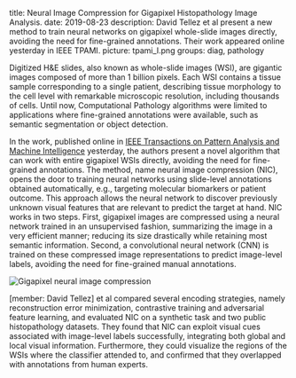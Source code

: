 title: Neural Image Compression for Gigapixel Histopathology Image Analysis.
date: 2019-08-23
description: David Tellez et al present a new method to train neural networks on gigapixel whole-slide images directly, avoiding the need for fine-grained annotations. Their work appeared online yesterday in IEEE TPAMI.
picture: tpami_I.png
groups: diag, pathology

Digitized H&E slides, also known as whole-slide images (WSI), are gigantic images composed of more than 1 billion pixels. Each WSI contains a tissue sample corresponding to a single patient, describing tissue morphology to the cell level with remarkable microscopic resolution, including thousands of cells. Until now, Computational Pathology algorithms were limited to applications where fine-grained annotations were available, such as semantic segmentation or object detection. 

In the work, published online in <a href="https://ieeexplore.ieee.org/document/8809829">IEEE Transactions on Pattern Analysis and Machine Intelligence<a/> yesterday, the authors present a novel algorithm that can work with entire gigapixel WSIs directly, avoiding the need for fine-grained annotations. The method, name neural image compression (NIC), opens the door to training neural networks using slide-level annotations obtained automatically, e.g., targeting molecular biomarkers or patient outcome. This approach allows the neural network to discover previously unknown visual features that are relevant to predict the target at hand. 
NIC works in two steps. First, gigapixel images are compressed using a neural network trained in an unsupervised fashion, summarizing the image in a very efficient manner; reducing its size drastically while retaining most semantic information. Second, a convolutional neural network (CNN) is trained on these compressed image representations to predict image-level labels, avoiding the need for fine-grained manual annotations. 

![Gigapixel neural image compression]({static}/images/news/tpami_II.png)
 
[member: David Tellez] et al compared several encoding strategies, namely reconstruction error minimization, contrastive training and adversarial feature learning, and evaluated NIC on a synthetic task and two public histopathology datasets. They found that NIC can exploit visual cues associated with image-level labels successfully, integrating both global and local visual information. Furthermore, they could visualize the regions of the WSIs where the classifier attended to, and confirmed that they overlapped with annotations from human experts.

